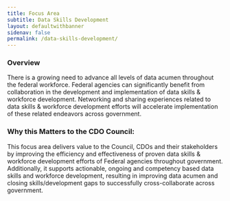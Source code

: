 ```yaml
---
title: Focus Area
subtitle: Data Skills Development
layout: defaultwithbanner
sidenav: false
permalink: /data-skills-development/
---
```

### Overview
There is a growing need to advance all levels of data acumen throughout the federal workforce.  Federal agencies can significantly benefit from collaboration in the development and implementation of data skills & workforce development. Networking and sharing experiences related to data skills & workforce development efforts will accelerate implementation of these related endeavors across government. 
 
### Why this Matters to the CDO Council:
This focus area delivers value to the Council, CDOs and their stakeholders by improving the efficiency and effectiveness of proven data skills & workforce development efforts of Federal agencies throughout government. Additionally, it supports actionable, ongoing and competency based data skills and workforce development, resulting in improving data acumen and closing skills/development gaps to successfully cross-collaborate across government. 

<p>&nbsp;</p>
